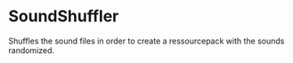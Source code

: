 # SoundShuffler
Shuffles the sound files in order to create a ressourcepack with the sounds randomized.
